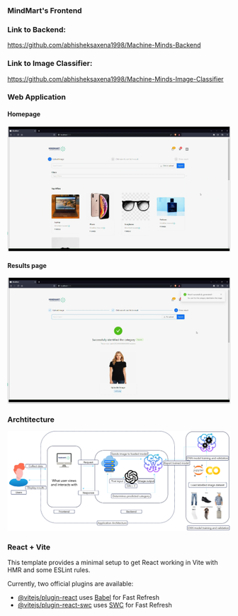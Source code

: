 ### MindMart's Frontend

### Link to Backend:
https://github.com/abhisheksaxena1998/Machine-Minds-Backend

### Link to Image Classifier:

https://github.com/abhisheksaxena1998/Machine-Minds-Image-Classifier

### Web Application

#### Homepage

![image](src/assets/mindmart.png)


#### Results page

![image](src/assets/result.png)

### Archtitecture 

![image](src/assets/Architecture.png)


### React + Vite

This template provides a minimal setup to get React working in Vite with HMR and some ESLint rules.

Currently, two official plugins are available:

- [@vitejs/plugin-react](https://github.com/vitejs/vite-plugin-react/blob/main/packages/plugin-react/README.md) uses [Babel](https://babeljs.io/) for Fast Refresh
- [@vitejs/plugin-react-swc](https://github.com/vitejs/vite-plugin-react-swc) uses [SWC](https://swc.rs/) for Fast Refresh
